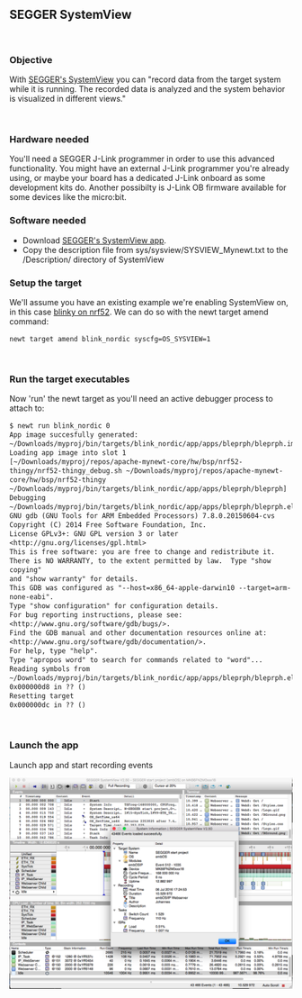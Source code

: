 ## SEGGER SystemView

<br>

### Objective

With [SEGGER's SystemView](https://www.segger.com/systemview.html) you can "record data from the target system while it is running. The recorded data is analyzed and the system behavior is visualized in different views." 

<br>

### Hardware needed

You'll need a SEGGER J-Link programmer in order to use this advanced functionality. You might have an external J-Link programmer you're already using, or maybe your board has a dedicated J-Link onboard as some development kits do. Another possibilty is J-Link OB firmware available for some devices like the micro:bit. 

### Software needed

* Download [SEGGER's SystemView app](https://www.segger.com/downloads/free-utilities/).
* Copy the description file from sys/sysview/SYSVIEW_Mynewt.txt to the /Description/ directory of SystemView

### Setup the target

We'll assume you have an existing example we're enabling SystemView on, in this case [blinky on nrf52](nRF52.md). We can do so with the newt target amend command:
```
newt target amend blink_nordic syscfg=OS_SYSVIEW=1
```

<br>

### Run the target executables 
Now 'run' the newt target as you'll need an active debugger process to attach to:

```
$ newt run blink_nordic 0
App image succesfully generated: ~/Downloads/myproj/bin/targets/blink_nordic/app/apps/bleprph/bleprph.img
Loading app image into slot 1
[~/Downloads/myproj/repos/apache-mynewt-core/hw/bsp/nrf52-thingy/nrf52-thingy_debug.sh ~/Downloads/myproj/repos/apache-mynewt-core/hw/bsp/nrf52-thingy ~/Downloads/myproj/bin/targets/blink_nordic/app/apps/bleprph/bleprph]
Debugging ~/Downloads/myproj/bin/targets/blink_nordic/app/apps/bleprph/bleprph.elf
GNU gdb (GNU Tools for ARM Embedded Processors) 7.8.0.20150604-cvs
Copyright (C) 2014 Free Software Foundation, Inc.
License GPLv3+: GNU GPL version 3 or later <http://gnu.org/licenses/gpl.html>
This is free software: you are free to change and redistribute it.
There is NO WARRANTY, to the extent permitted by law.  Type "show copying"
and "show warranty" for details.
This GDB was configured as "--host=x86_64-apple-darwin10 --target=arm-none-eabi".
Type "show configuration" for configuration details.
For bug reporting instructions, please see:
<http://www.gnu.org/software/gdb/bugs/>.
Find the GDB manual and other documentation resources online at:
<http://www.gnu.org/software/gdb/documentation/>.
For help, type "help".
Type "apropos word" to search for commands related to "word"...
Reading symbols from ~/Downloads/myproj/bin/targets/blink_nordic/app/apps/bleprph/bleprph.elf...done.
0x000000d8 in ?? ()
Resetting target
0x000000dc in ?? ()
```

<br>

### Launch the app

Launch app and start recording events

![SEGGER SystemView](pics/segger_sysview1.png)

